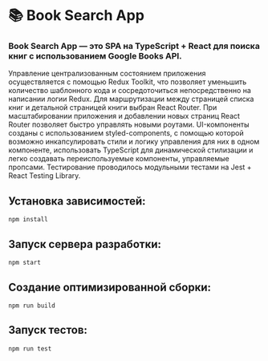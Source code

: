 # 📚 Book Search App

### Book Search App — это SPA на TypeScript + React для поиска книг с использованием Google Books API.

Управление централизованным состоянием приложения осуществляется с помощью Redux Toolkit, что позволяет уменьшить количество шаблонного кода и сосредоточиться непосредственно на написании логии Redux. Для маршрутизации между страницей списка книг и детальной страницей книги выбран React Router. При масштабировании приложения и добавлении новых страниц React Router позволяет быстро управлять новыми роутами. UI-компоненты созданы с использованием styled-components, с помощью которой возможно инкапсулировать стили и логику управления для них в одном компоненте, использовать TypeScript для динамической стилизации и легко создавать переиспользуемые компоненты, управляемые пропсами. Тестирование проводилось модульными тестами на Jest + React Testing Library.

## Установка зависимостей:
```
npm install
```

## Запуск сервера разработки:
```
npm start
```

## Создание оптимизированной сборки:
```
npm run build
```

## Запуск тестов:
```
npm run test
```
